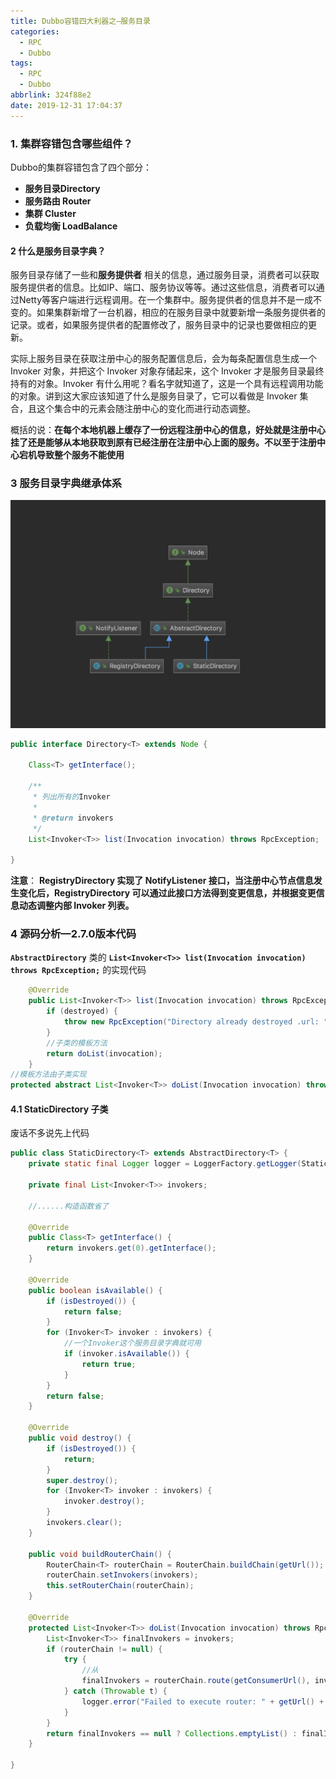 ```yaml
---
title: Dubbo容错四大利器之—服务目录
categories:
  - RPC
  - Dubbo
tags:
  - RPC
  - Dubbo
abbrlink: 324f88e2
date: 2019-12-31 17:04:37
---
```

### 1. 集群容错包含哪些组件？

Dubbo的集群容错包含了四个部分：

- **服务目录Directory**
- **服务路由 Router**
- **集群 Cluster**
- **负载均衡 LoadBalance**

#### 2 什么是服务目录字典？

服务目录存储了一些和**服务提供者** 相关的信息，通过服务目录，消费者可以获取服务提供者的信息。比如IP、端口、服务协议等等。通过这些信息，消费者可以通过Netty等客户端进行远程调用。在一个集群中。服务提供者的信息并不是一成不变的。如果集群新增了一台机器，相应的在服务目录中就要新增一条服务提供者的记录。或者，如果服务提供者的配置修改了，服务目录中的记录也要做相应的更新。

实际上服务目录在获取注册中心的服务配置信息后，会为每条配置信息生成一个 Invoker 对象，并把这个 Invoker 对象存储起来，这个 Invoker 才是服务目录最终持有的对象。Invoker 有什么用呢？看名字就知道了，这是一个具有远程调用功能的对象。讲到这大家应该知道了什么是服务目录了，它可以看做是 Invoker 集合，且这个集合中的元素会随注册中心的变化而进行动态调整。

概括的说：**在每个本地机器上缓存了一份远程注册中心的信息，好处就是注册中心挂了还是能够从本地获取到原有已经注册在注册中心上面的服务。不以至于注册中心宕机导致整个服务不能使用** 

### 3 服务目录字典继承体系

![图](https://github.com/mxsm/document/blob/master/image/RPC/Dubbo/%E6%9C%8D%E7%9B%AE%E5%BD%95%E7%BB%A7%E6%89%BF%E4%BD%93%E7%B3%BB%E5%9B%BE2.7.0.jpg?raw=true)

```java
public interface Directory<T> extends Node {

    Class<T> getInterface();

    /**
     * 列出所有的Invoker
     *
     * @return invokers
     */
    List<Invoker<T>> list(Invocation invocation) throws RpcException;

}
```

**注意**： **RegistryDirectory 实现了 NotifyListener 接口，当注册中心节点信息发生变化后，RegistryDirectory 可以通过此接口方法得到变更信息，并根据变更信息动态调整内部 Invoker 列表。**

### 4 源码分析—2.7.0版本代码

**`AbstractDirectory`**  类的 **`List<Invoker<T>> list(Invocation invocation) throws RpcException;`** 的实现代码

```java
    @Override
    public List<Invoker<T>> list(Invocation invocation) throws RpcException {
        if (destroyed) {
            throw new RpcException("Directory already destroyed .url: " + getUrl());
        }
		//子类的模板方法
        return doList(invocation);
    }
//模板方法由子类实现
protected abstract List<Invoker<T>> doList(Invocation invocation) throws RpcException;
```

#### 4.1 StaticDirectory 子类

废话不多说先上代码

```java
public class StaticDirectory<T> extends AbstractDirectory<T> {
    private static final Logger logger = LoggerFactory.getLogger(StaticDirectory.class);

    private final List<Invoker<T>> invokers;

    //......构造函数省了

    @Override
    public Class<T> getInterface() {
        return invokers.get(0).getInterface();
    }

    @Override
    public boolean isAvailable() {
        if (isDestroyed()) {
            return false;
        }
        for (Invoker<T> invoker : invokers) {
            //一个Invoker这个服务目录字典就可用
            if (invoker.isAvailable()) {
                return true;
            }
        }
        return false;
    }

    @Override
    public void destroy() {
        if (isDestroyed()) {
            return;
        }
        super.destroy();
        for (Invoker<T> invoker : invokers) {
            invoker.destroy();
        }
        invokers.clear();
    }

    public void buildRouterChain() {
        RouterChain<T> routerChain = RouterChain.buildChain(getUrl());
        routerChain.setInvokers(invokers);
        this.setRouterChain(routerChain);
    }

    @Override
    protected List<Invoker<T>> doList(Invocation invocation) throws RpcException {
        List<Invoker<T>> finalInvokers = invokers;
        if (routerChain != null) {
            try {
                //从
                finalInvokers = routerChain.route(getConsumerUrl(), invocation);
            } catch (Throwable t) {
                logger.error("Failed to execute router: " + getUrl() + ", cause: " + t.getMessage(), t);
            }
        }
        return finalInvokers == null ? Collections.emptyList() : finalInvokers;
    }

}
```

